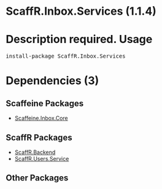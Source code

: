 ﻿ScaffR.Inbox.Services (1.1.4)
======
Description required.
Usage
======
<pre>install-package ScaffR.Inbox.Services</pre>
Dependencies (3)
=====

Scaffeine Packages
------
* [Scaffeine.Inbox.Core](https://github.com/wcpro/Scaffeine/tree/master/src/Scaffeine.Inbox.Core)

ScaffR Packages
------
* [ScaffR.Backend](https://github.com/wcpro/ScaffR/tree/master/src/ScaffR.Backend)
* [ScaffR.Users.Service](https://github.com/wcpro/ScaffR/tree/master/src/ScaffR.Users.Service)

Other Packages
------
